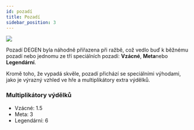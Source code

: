 ```yaml
---
id: pozadí
title: Pozadí
sidebar_position: 3
---
```


![](/img/rngBackgrounds.gif)

Pozadí DEGEN byla náhodně přiřazena při ražbě, což vedlo buď k běžnému pozadí nebo jednomu ze tří speciálních pozadí: **Vzácné**, **Meta**nebo **Legendární**.

Kromě toho, že vypadá skvěle, pozadí přichází se speciálními výhodami, jako je výrazný vzhled ve hře a multiplikátory extra výdělků.

### Multiplikátory výdělků

- Vzácné: 1.5
- Meta: 3
- Legendární: 6
